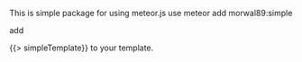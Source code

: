 This is simple package for using meteor.js
use
meteor add morwal89:simple

add

{{> simpleTemplate}} to your template.